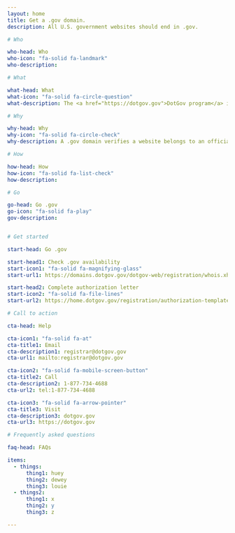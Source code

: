 ```yaml
---
layout: home
title: Get a .gov domain.
description: All U.S. government websites should end in .gov.

# Who

who-head: Who
who-icon: "fa-solid fa-landmark"
who-description: 

# What

what-head: What
what-icon: "fa-solid fa-circle-question"
what-description: The <a href="https://dotgov.gov">DotGov program</a> is the service where U.S. federal and local government entities can obtain and manage .gov domains. The program is operated by the U.S. Department of Homeland Security's Cybersecurity and Infrastructure Security Agency.

# Why

why-head: Why
why-icon: "fa-solid fa-circle-check"
why-description: A .gov domain verifies a website belongs to an official United States government organization.

# How

how-head: How
how-icon: "fa-solid fa-list-check"
how-description: 

# Go

go-head: Go .gov
go-icon: "fa-solid fa-play"
gov-description: 


# Get started

start-head: Go .gov

start-head1: Check .gov availability
start-icon1: "fa-solid fa-magnifying-glass"
start-url1: https://domains.dotgov.gov/dotgov-web/registration/whois.xhtml

start-head2: Complete authorization letter
start-icon2: "fa-solid fa-file-lines"
start-url2: https://home.dotgov.gov/registration/authorization-templates/

# Call to action

cta-head: Help

cta-icon1: "fa-solid fa-at"
cta-title1: Email
cta-description1: registrar@dotgov.gov
cta-url1: mailto:registrar@dotgov.gov

cta-icon2: "fa-solid fa-mobile-screen-button"
cta-title2: Call
cta-description2: 1-877-734-4688
cta-url2: tel:1-877-734-4688

cta-icon3: "fa-solid fa-arrow-pointer"
cta-title3: Visit
cta-description3: dotgov.gov
cta-url3: https://dotgov.gov 

# Frequently asked questions

faq-head: FAQs

items:
  - things:
      thing1: huey
      thing2: dewey
      thing3: louie
  - things2:
      thing1: x
      thing2: y
      thing3: z

---
```


